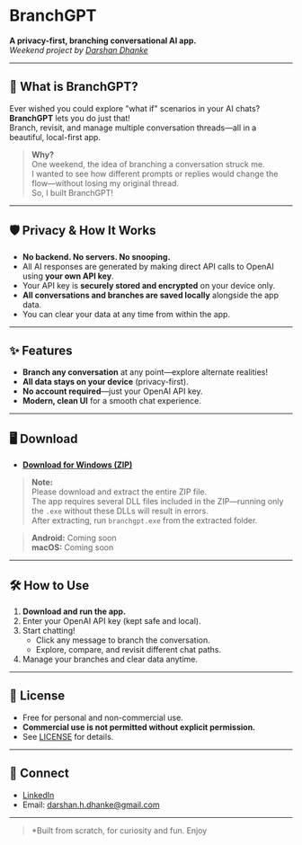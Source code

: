 # BranchGPT

**A privacy-first, branching conversational AI app.**  
*Weekend project by [Darshan Dhanke](https://www.linkedin.com/in/darshan-dhanke-9752a5209)*

---

## 🚀 What is BranchGPT?

Ever wished you could explore "what if" scenarios in your AI chats?  
**BranchGPT** lets you do just that!  
Branch, revisit, and manage multiple conversation threads—all in a beautiful, local-first app.

> **Why?**  
> One weekend, the idea of branching a conversation struck me.  
> I wanted to see how different prompts or replies would change the flow—without losing my original thread.  
> So, I built BranchGPT!

---

## 🛡️ Privacy & How It Works

- **No backend. No servers. No snooping.**
- All AI responses are generated by making direct API calls to OpenAI using **your own API key**.
- Your API key is **securely stored and encrypted** on your device only.
- **All conversations and branches are saved locally** alongside the app data.
- You can clear your data at any time from within the app.

---

## ✨ Features

- **Branch any conversation** at any point—explore alternate realities!
- **All data stays on your device** (privacy-first).
- **No account required**—just your OpenAI API key.
- **Modern, clean UI** for a smooth chat experience.

---

## 🖥️ Download

- **[Download for Windows (ZIP)](https://github.com/Darshan-Dhanke/branchgpt/releases/download/branchgpt-release/branchgpt.zip)**
> **Note:**  
> Please download and extract the entire ZIP file.  
> The app requires several DLL files included in the ZIP—running only the `.exe` without these DLLs will result in errors.  
> After extracting, run `branchgpt.exe` from the extracted folder.

> **Android:** Coming soon  
> **macOS:** Coming soon

---

## 🛠️ How to Use

1. **Download and run the app.**
2. Enter your OpenAI API key (kept safe and local).
3. Start chatting!  
   - Click any message to branch the conversation.
   - Explore, compare, and revisit different chat paths.
4. Manage your branches and clear data anytime.

---

## 📜 License

- Free for personal and non-commercial use.
- **Commercial use is not permitted without explicit permission.**
- See [LICENSE](https://github.com/Darshan-Dhanke/branchgpt/blob/main/LICENSE) for details.

---

## 🤝 Connect

- [LinkedIn](https://www.linkedin.com/in/darshan-dhanke-9752a5209)
- Email: darshan.h.dhanke@gmail.com

---

> *Built from scratch, for curiosity and fun. Enjoy
